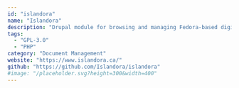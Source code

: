 ```yaml
---
id: "islandora"
name: "Islandora"
description: "Drupal module for browsing and managing Fedora-based digital repositories."
tags:
  - "GPL-3.0"
  - "PHP"
category: "Document Management"
website: "https://www.islandora.ca/"
github: "https://github.com/Islandora/islandora"
#image: "/placeholder.svg?height=300&width=400"
---
```


